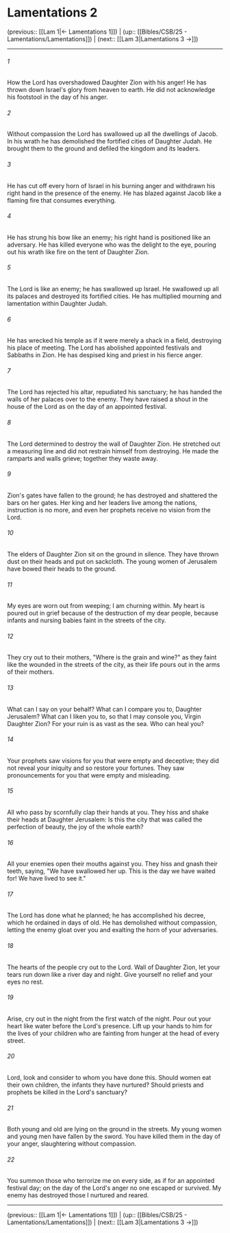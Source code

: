 # Lamentations 2

(previous:: [[Lam 1|← Lamentations 1]]) | (up:: [[Bibles/CSB/25 - Lamentations/Lamentations]]) | (next:: [[Lam 3|Lamentations 3 →]])

***


###### 1 
How the Lord has overshadowed Daughter Zion with his anger! He has thrown down Israel's glory from heaven to earth. He did not acknowledge his footstool in the day of his anger. 

###### 2 
Without compassion the Lord has swallowed up all the dwellings of Jacob. In his wrath he has demolished the fortified cities of Daughter Judah. He brought them to the ground and defiled the kingdom and its leaders. 

###### 3 
He has cut off every horn of Israel in his burning anger and withdrawn his right hand in the presence of the enemy. He has blazed against Jacob like a flaming fire that consumes everything. 

###### 4 
He has strung his bow like an enemy; his right hand is positioned like an adversary. He has killed everyone who was the delight to the eye, pouring out his wrath like fire on the tent of Daughter Zion. 

###### 5 
The Lord is like an enemy; he has swallowed up Israel. He swallowed up all its palaces and destroyed its fortified cities. He has multiplied mourning and lamentation within Daughter Judah. 

###### 6 
He has wrecked his temple as if it were merely a shack in a field, destroying his place of meeting. The Lord has abolished appointed festivals and Sabbaths in Zion. He has despised king and priest in his fierce anger. 

###### 7 
The Lord has rejected his altar, repudiated his sanctuary; he has handed the walls of her palaces over to the enemy. They have raised a shout in the house of the Lord as on the day of an appointed festival. 

###### 8 
The Lord determined to destroy the wall of Daughter Zion. He stretched out a measuring line and did not restrain himself from destroying. He made the ramparts and walls grieve; together they waste away. 

###### 9 
Zion's gates have fallen to the ground; he has destroyed and shattered the bars on her gates. Her king and her leaders live among the nations, instruction is no more, and even her prophets receive no vision from the Lord. 

###### 10 
The elders of Daughter Zion sit on the ground in silence. They have thrown dust on their heads and put on sackcloth. The young women of Jerusalem have bowed their heads to the ground. 

###### 11 
My eyes are worn out from weeping; I am churning within. My heart is poured out in grief because of the destruction of my dear people, because infants and nursing babies faint in the streets of the city. 

###### 12 
They cry out to their mothers, "Where is the grain and wine?" as they faint like the wounded in the streets of the city, as their life pours out in the arms of their mothers. 

###### 13 
What can I say on your behalf? What can I compare you to, Daughter Jerusalem? What can I liken you to, so that I may console you, Virgin Daughter Zion? For your ruin is as vast as the sea. Who can heal you? 

###### 14 
Your prophets saw visions for you that were empty and deceptive; they did not reveal your iniquity and so restore your fortunes. They saw pronouncements for you that were empty and misleading. 

###### 15 
All who pass by scornfully clap their hands at you. They hiss and shake their heads at Daughter Jerusalem: Is this the city that was called the perfection of beauty, the joy of the whole earth? 

###### 16 
All your enemies open their mouths against you. They hiss and gnash their teeth, saying, "We have swallowed her up. This is the day we have waited for! We have lived to see it." 

###### 17 
The Lord has done what he planned; he has accomplished his decree, which he ordained in days of old. He has demolished without compassion, letting the enemy gloat over you and exalting the horn of your adversaries. 

###### 18 
The hearts of the people cry out to the Lord. Wall of Daughter Zion, let your tears run down like a river day and night. Give yourself no relief and your eyes no rest. 

###### 19 
Arise, cry out in the night from the first watch of the night. Pour out your heart like water before the Lord's presence. Lift up your hands to him for the lives of your children who are fainting from hunger at the head of every street. 

###### 20 
Lord, look and consider to whom you have done this. Should women eat their own children, the infants they have nurtured? Should priests and prophets be killed in the Lord's sanctuary? 

###### 21 
Both young and old are lying on the ground in the streets. My young women and young men have fallen by the sword. You have killed them in the day of your anger, slaughtering without compassion. 

###### 22 
You summon those who terrorize me on every side, as if for an appointed festival day; on the day of the Lord's anger no one escaped or survived. My enemy has destroyed those I nurtured and reared.

***

(previous:: [[Lam 1|← Lamentations 1]]) | (up:: [[Bibles/CSB/25 - Lamentations/Lamentations]]) | (next:: [[Lam 3|Lamentations 3 →]])
